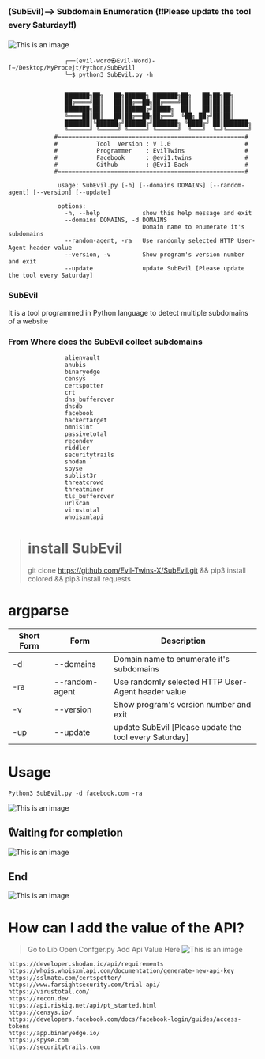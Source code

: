 ### (SubEvil)--> Subdomain Enumeration     (❗❗Please update the tool every Saturday❗❗)
![This is an image](https://github.com/Evil-Twins-X/SubEvil/blob/main/screenShot/1.png)

                    ┌──(evil-word㉿Evil-Word)-[~/Desktop/MyProcejt/Python/SubEvil]
                    └─$ python3 SubEvil.py -h

    
                    ███████╗██╗   ██╗██████╗ ███████╗██╗   ██╗██╗██╗     
                    ██╔════╝██║   ██║██╔══██╗██╔════╝██║   ██║██║██║     
                    ███████╗██║   ██║██████╔╝█████╗  ██║   ██║██║██║     
                    ╚════██║██║   ██║██╔══██╗██╔══╝  ╚██╗ ██╔╝██║██║     
                    ███████║╚██████╔╝██████╔╝███████╗ ╚████╔╝ ██║███████╗
                    ╚══════╝ ╚═════╝ ╚═════╝ ╚══════╝  ╚═══╝  ╚═╝╚══════╝
                 #=====================================================#
                 #           Tool  Version : V 1.0                     #
                 #           Programmer    : EvilTwins                 #
                 #           Facebook      : @evi1.twins               #
                 #           Github        : @Evi1-Back                #
                 #=====================================================#
    
                  usage: SubEvil.py [-h] [--domains DOMAINS] [--random-agent] [--version] [--update]

                  options:
                    -h, --help            show this help message and exit
                    --domains DOMAINS, -d DOMAINS
                                          Domain name to enumerate it's subdomains
                    --random-agent, -ra   Use randomly selected HTTP User-Agent header value
                    --version, -v         Show program's version number and exit
                    --update              update SubEvil [Please update the tool every Saturday]
                    
 
### SubEvil 
It is a tool programmed in Python language to detect multiple subdomains of a website

### From  Where does the SubEvil collect subdomains
                    alienvault
                    anubis
                    binaryedge
                    censys
                    certspotter
                    crt
                    dns_bufferover
                    dnsdb
                    facebook
                    hackertarget
                    omnisint
                    passivetotal
                    recondev
                    riddler
                    securitytrails
                    shodan
                    spyse
                    sublist3r
                    threatcrowd
                    threatminer
                    tls_bufferover
                    urlscan
                    virustotal
                    whoisxmlapi
> # install SubEvil
> git clone https://github.com/Evil-Twins-X/SubEvil.git && pip3 install colored && pip3 install requests

# argparse

| Short Form | Form | Description |
| ------------- | ------------- |--------|
| -d|--domains|Domain name to enumerate it's subdomains|
|-ra  |--random-agent  |Use randomly selected HTTP User-Agent header value|
|-v |--version|Show program's version number and exit|
|-up|--update|update SubEvil [Please update the tool every Saturday]
# Usage
`Python3 SubEvil.py -d facebook.com -ra`

![This is an image](https://github.com/Evil-Twins-X/SubEvil/blob/main/screenShot/2.png)
## ًWaiting for completion
![This is an image](https://github.com/Evil-Twins-X/SubEvil/blob/main/screenShot/3.png)
## End
![This is an image](https://github.com/Evil-Twins-X/SubEvil/blob/main/screenShot/4.png)

# How can I add the value of the API?
> Go to Lib Open Confger.py Add Api Value Here
![This is an image](https://github.com/Evil-Twins-X/SubEvil/blob/main/screenShot/5.png)

    https://developer.shodan.io/api/requirements
    https://whois.whoisxmlapi.com/documentation/generate-new-api-key
    https://sslmate.com/certspotter/
    https://www.farsightsecurity.com/trial-api/
    https://virustotal.com/
    https://recon.dev
    https://api.riskiq.net/api/pt_started.html
    https://censys.io/
    https://developers.facebook.com/docs/facebook-login/guides/access-tokens
    https://app.binaryedge.io/
    https://spyse.com
    https://securitytrails.com
